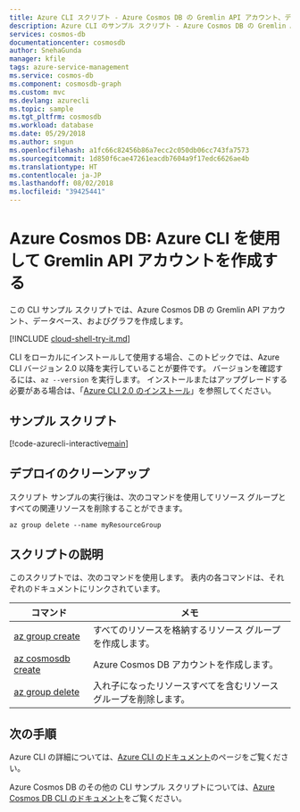 ```yaml
---
title: Azure CLI スクリプト - Azure Cosmos DB の Gremlin API アカウント、データベース、およびグラフを作成する | Microsoft Docs
description: Azure CLI のサンプル スクリプト - Azure Cosmos DB の Gremlin API アカウント、データベース、およびグラフを作成する
services: cosmos-db
documentationcenter: cosmosdb
author: SnehaGunda
manager: kfile
tags: azure-service-management
ms.service: cosmos-db
ms.component: cosmosdb-graph
ms.custom: mvc
ms.devlang: azurecli
ms.topic: sample
ms.tgt_pltfrm: cosmosdb
ms.workload: database
ms.date: 05/29/2018
ms.author: sngun
ms.openlocfilehash: a1fc66c82456b86a7ecc2c050db06cc743fa7573
ms.sourcegitcommit: 1d850f6cae47261eacdb7604a9f17edc6626ae4b
ms.translationtype: HT
ms.contentlocale: ja-JP
ms.lasthandoff: 08/02/2018
ms.locfileid: "39425441"
---
```

# <a name="azure-cosmos-db-create-a-gremlin-api-account-using-the-azure-cli"></a>Azure Cosmos DB: Azure CLI を使用して Gremlin API アカウントを作成する

この CLI サンプル スクリプトでは、Azure Cosmos DB の Gremlin API アカウント、データベース、およびグラフを作成します。 

[!INCLUDE [cloud-shell-try-it.md](../../../includes/cloud-shell-try-it.md)]

CLI をローカルにインストールして使用する場合、このトピックでは、Azure CLI バージョン 2.0 以降を実行していることが要件です。 バージョンを確認するには、`az --version` を実行します。 インストールまたはアップグレードする必要がある場合は、「[Azure CLI 2.0 のインストール]( /cli/azure/install-azure-cli)」を参照してください。 

## <a name="sample-script"></a>サンプル スクリプト

[!code-azurecli-interactive[main](../../../cli_scripts/cosmosdb/create-cosmosdb-gremlin-account/create-cosmosdb-gremlin-account.sh?highlight=15-35 "Create an Azure Cosmos DB Gremlin API account, database, and graph")]

## <a name="clean-up-deployment"></a>デプロイのクリーンアップ

スクリプト サンプルの実行後は、次のコマンドを使用してリソース グループとすべての関連リソースを削除することができます。

```azurecli-interactive
az group delete --name myResourceGroup
```

## <a name="script-explanation"></a>スクリプトの説明

このスクリプトでは、次のコマンドを使用します。 表内の各コマンドは、それぞれのドキュメントにリンクされています。

| コマンド | メモ |
|---|---|
| [az group create](/cli/azure/group#az-group-create) | すべてのリソースを格納するリソース グループを作成します。 |
| [az cosmosdb create](/cli/azure/cosmosdb#az-cosmosdb-create) | Azure Cosmos DB アカウントを作成します。 |
| [az group delete](/cli/azure/resource#az-resource-delete) | 入れ子になったリソースすべてを含むリソース グループを削除します。 |

## <a name="next-steps"></a>次の手順

Azure CLI の詳細については、[Azure CLI のドキュメント](https://docs.microsoft.com/cli/azure)のページをご覧ください。

Azure Cosmos DB のその他の CLI サンプル スクリプトについては、[Azure Cosmos DB CLI のドキュメント](../cli-samples.md)をご覧ください。
